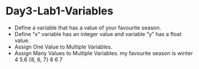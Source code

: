# Day3-Lab1-Variables

- Define a variable that has a value of your favourite season.
- Define “x“ variable has an integer value and variable “y” has a float value.
- Assign One Value to Multiple Variables.
- Assign Many Values to Multiple Variables.
my favourite season is winter
4
5.6
{8, 6, 7}
8 6 7
> 